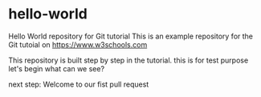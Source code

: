 # hello-world
Hello World repository for Git tutorial
This is an example repository for the Git tutoial on https://www.w3schools.com

This repository is built step by step in the tutorial.
this is for test purpose
let's begin what can we see?

next step:
Welcome to our fist pull request

